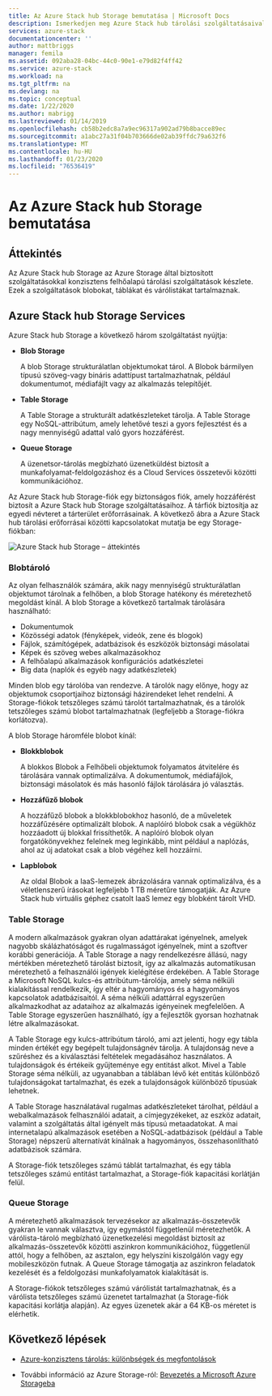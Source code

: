 ```yaml
---
title: Az Azure Stack hub Storage bemutatása | Microsoft Docs
description: Ismerkedjen meg Azure Stack hub tárolási szolgáltatásaival.
services: azure-stack
documentationcenter: ''
author: mattbriggs
manager: femila
ms.assetid: 092aba28-04bc-44c0-90e1-e79d82f4ff42
ms.service: azure-stack
ms.workload: na
ms.tgt_pltfrm: na
ms.devlang: na
ms.topic: conceptual
ms.date: 1/22/2020
ms.author: mabrigg
ms.lastreviewed: 01/14/2019
ms.openlocfilehash: cb58b2edc8a7a9ec96317a902ad79b8bacce89ec
ms.sourcegitcommit: a1abc27a31f04b703666de02ab39ffdc79a632f6
ms.translationtype: MT
ms.contentlocale: hu-HU
ms.lasthandoff: 01/23/2020
ms.locfileid: "76536419"
---
```

# <a name="introduction-to-azure-stack-hub-storage"></a>Az Azure Stack hub Storage bemutatása

## <a name="overview"></a>Áttekintés

Az Azure Stack hub Storage az Azure Storage által biztosított szolgáltatásokkal konzisztens felhőalapú tárolási szolgáltatások készlete. Ezek a szolgáltatások blobokat, táblákat és várólistákat tartalmaznak.

## <a name="azure-stack-hub-storage-services"></a>Azure Stack hub Storage Services

Azure Stack hub Storage a következő három szolgáltatást nyújtja:

- **Blob Storage**

    A blob Storage strukturálatlan objektumokat tárol. A Blobok bármilyen típusú szöveg-vagy bináris adattípust tartalmazhatnak, például dokumentumot, médiafájlt vagy az alkalmazás telepítőjét.

- **Table Storage**

    A Table Storage a strukturált adatkészleteket tárolja. A Table Storage egy NoSQL-attribútum, amely lehetővé teszi a gyors fejlesztést és a nagy mennyiségű adattal való gyors hozzáférést.

- **Queue Storage**

    A üzenetsor-tárolás megbízható üzenetküldést biztosít a munkafolyamat-feldolgozáshoz és a Cloud Services összetevői közötti kommunikációhoz.

Az Azure Stack hub Storage-fiók egy biztonságos fiók, amely hozzáférést biztosít a Azure Stack hub Storage szolgáltatásaihoz. A tárfiók biztosítja az egyedi névteret a tárterület erőforrásainak. A következő ábra a Azure Stack hub tárolási erőforrásai közötti kapcsolatokat mutatja be egy Storage-fiókban:

![Azure Stack hub Storage – áttekintés](media/azure-stack-storage-overview/AzureStackStorageOverview.png)

### <a name="blob-storage"></a>Blobtároló

Az olyan felhasználók számára, akik nagy mennyiségű strukturálatlan objektumot tárolnak a felhőben, a blob Storage hatékony és méretezhető megoldást kínál. A blob Storage a következő tartalmak tárolására használható:

- Dokumentumok
- Közösségi adatok (fényképek, videók, zene és blogok)
- Fájlok, számítógépek, adatbázisok és eszközök biztonsági másolatai
- Képek és szöveg webes alkalmazásokhoz
- A felhőalapú alkalmazások konfigurációs adatkészletei
- Big data (naplók és egyéb nagy adatkészletek)

Minden blob egy tárolóba van rendezve. A tárolók nagy előnye, hogy az objektumok csoportjaihoz biztonsági házirendeket lehet rendelni. A Storage-fiókok tetszőleges számú tárolót tartalmazhatnak, és a tárolók tetszőleges számú blobot tartalmazhatnak (legfeljebb a Storage-fiókra korlátozva).

A blob Storage háromféle blobot kínál:

- **Blokkblobok**

    A blokkos Blobok a Felhőbeli objektumok folyamatos átvitelére és tárolására vannak optimalizálva. A dokumentumok, médiafájlok, biztonsági másolatok és más hasonló fájlok tárolására jó választás.

- **Hozzáfűző blobok**

    A hozzáfűző blobok a blokkblobokhoz hasonló, de a műveletek hozzáfűzésére optimalizált blobok. A naplóíró blobok csak a végükhöz hozzáadott új blokkal frissíthetők. A naplóíró blobok olyan forgatókönyvekhez felelnek meg leginkább, mint például a naplózás, ahol az új adatokat csak a blob végéhez kell hozzáírni.

- **Lapblobok**

    Az oldal Blobok a IaaS-lemezek ábrázolására vannak optimalizálva, és a véletlenszerű írásokat legfeljebb 1 TB méretűre támogatják. Az Azure Stack hub virtuális géphez csatolt IaaS lemez egy blobként tárolt VHD.

### <a name="table-storage"></a>Table Storage

A modern alkalmazások gyakran olyan adattárakat igényelnek, amelyek nagyobb skálázhatóságot és rugalmasságot igényelnek, mint a szoftver korábbi generációja. A Table Storage a nagy rendelkezésre állású, nagy mértékben méretezhető tárolást biztosít, így az alkalmazás automatikusan méretezhető a felhasználói igények kielégítése érdekében. A Table Storage a Microsoft NoSQL kulcs-és attribútum-tárolója, amely séma nélküli kialakítással rendelkezik, így eltér a hagyományos és a hagyományos kapcsolatok adatbázisaitól. A séma nélküli adattárral egyszerűen alkalmazkodhat az adataihoz az alkalmazás igényeinek megfelelően. A Table Storage egyszerűen használható, így a fejlesztők gyorsan hozhatnak létre alkalmazásokat.

A Table Storage egy kulcs-attribútum tároló, ami azt jelenti, hogy egy tábla minden értékét egy begépelt tulajdonságnév tárolja. A tulajdonság neve a szűréshez és a kiválasztási feltételek megadásához használatos. A tulajdonságok és értékeik gyűjteménye egy entitást alkot. Mivel a Table Storage séma nélküli, az ugyanabban a táblában lévő két entitás különböző tulajdonságokat tartalmazhat, és ezek a tulajdonságok különböző típusúak lehetnek.

A Table Storage használatával rugalmas adatkészleteket tárolhat, például a webalkalmazások felhasználói adatait, a címjegyzékeket, az eszköz adatait, valamint a szolgáltatás által igényelt más típusú metaadatokat. A mai internetalapú alkalmazások esetében a NoSQL-adatbázisok (például a Table Storage) népszerű alternatívát kínálnak a hagyományos, összehasonlítható adatbázisok számára.

A Storage-fiók tetszőleges számú táblát tartalmazhat, és egy tábla tetszőleges számú entitást tartalmazhat, a Storage-fiók kapacitási korlátján felül.

### <a name="queue-storage"></a>Queue Storage

A méretezhető alkalmazások tervezésekor az alkalmazás-összetevők gyakran le vannak választva, így egymástól függetlenül méretezhetők. A várólista-tároló megbízható üzenetkezelési megoldást biztosít az alkalmazás-összetevők közötti aszinkron kommunikációhoz, függetlenül attól, hogy a felhőben, az asztalon, egy helyszíni kiszolgálón vagy egy mobileszközön futnak. A Queue Storage támogatja az aszinkron feladatok kezelését és a feldolgozási munkafolyamatok kialakítását is.

A Storage-fiókok tetszőleges számú várólistát tartalmazhatnak, és a várólista tetszőleges számú üzenetet tartalmazhat (a Storage-fiók kapacitási korlátja alapján). Az egyes üzenetek akár a 64 KB-os méretet is elérhetik.

## <a name="next-steps"></a>Következő lépések

- [Azure-konzisztens tárolás: különbségek és megfontolások](azure-stack-acs-differences.md)

- További információ az Azure Storage-ról: [Bevezetés a Microsoft Azure Storageba](/azure/storage/common/storage-introduction)
